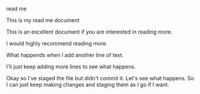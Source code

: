 read me

This is my read me document

This is an excellent document if you are interested in reading more.

I would highly recommend reading more.

What happends when I add another line of text.

I'll just keep adding more lines to see what happens.

Okay so I've staged the file but didn't commit it. Let's see what happens. So I can just keep making changes and staging them as I go if I want.
